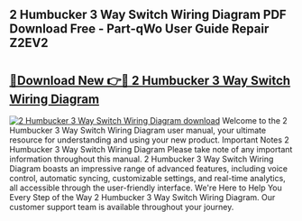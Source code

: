 ## 2 Humbucker 3 Way Switch Wiring Diagram PDF Download Free - Part-qWo User Guide Repair Z2EV2

# <h2><a href="http://dftosfs.blite.top/?on=2+Humbucker+3+Way+Switch+Wiring+Diagram">🔗Download New 👉🔴 2 Humbucker 3 Way Switch Wiring Diagram</a></h2>

[![2 Humbucker 3 Way Switch Wiring Diagram download](https://i.imgur.com/lujVjoI.png)](http://dftosfs.blite.top/?on=2+Humbucker+3+Way+Switch+Wiring+Diagram)
Welcome to the 2 Humbucker 3 Way Switch Wiring Diagram user manual, your ultimate resource for understanding and using your new product. Important Notes 2 Humbucker 3 Way Switch Wiring Diagram Please take note of any important information throughout this manual. 2 Humbucker 3 Way Switch Wiring Diagram boasts an impressive range of advanced features, including voice control, automatic syncing, customizable settings, and real-time analytics, all accessible through the user-friendly interface. We're Here to Help You Every Step of the Way 2 Humbucker 3 Way Switch Wiring Diagram. Our customer support team is available throughout your journey.
